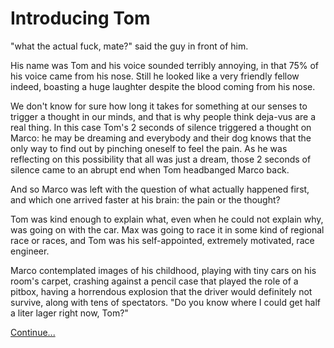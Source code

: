 # Introducing Tom

"what the actual fuck, mate?" said the guy in front of him. 

His name was Tom and his voice sounded terribly annoying, in that 75% of his voice came from his nose.
Still he looked like a very friendly fellow indeed, boasting a huge laughter despite the blood coming from his nose.

We don't know for sure how long it takes for something at our senses to trigger a thought in our minds, and that is why people think deja-vus are a real thing. 
In this case Tom's 2 seconds of silence triggered a thought on Marco: he may be dreaming and everybody and their dog knows that the only way to find out by pinching oneself to feel the pain. 
As he was reflecting on this possibility that all was just a dream, those 2 seconds of silence came to an abrupt end when Tom headbanged Marco back.

And so Marco was left with the question of what actually happened first, and which one arrived faster at his brain: the pain or the thought?

Tom was kind enough to explain what, even when he could not explain why, was going on with the car. Max was going to race it in some kind of regional race or races, and Tom was his self-appointed, extremely motivated, race engineer.

Marco contemplated images of his childhood, playing with tiny cars on his room's carpet, crashing against a pencil case that played the role of a pitbox, having a horrendous explosion that the driver would definitely not survive, along with tens of spectators.
"Do you know where I could get half a liter lager right now, Tom?"

[Continue...](003.md)  
